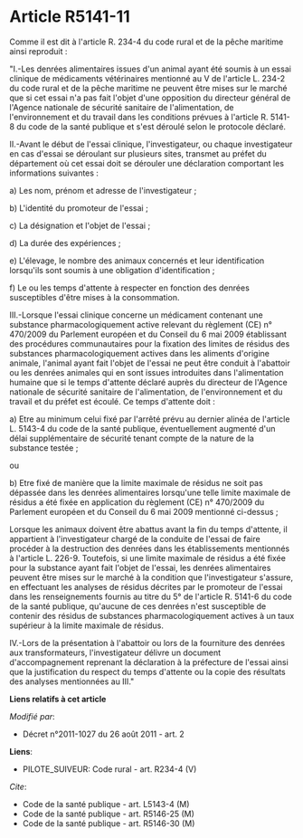 # Article R5141-11

Comme il est dit à l'article R. 234-4 du code rural et de la pêche maritime ainsi reproduit : 

"I.-Les denrées alimentaires issues d'un animal ayant été soumis à un essai clinique de médicaments vétérinaires mentionné au
V de l'article L. 234-2 du code rural et de la pêche maritime ne peuvent être mises sur le marché que si cet essai n'a pas
fait l'objet d'une opposition du directeur général de l'Agence nationale de sécurité sanitaire de l'alimentation, de
l'environnement et du travail dans les conditions prévues à l'article R. 5141-8 du code de la santé publique et s'est déroulé
selon le protocole déclaré. 

II.-Avant le début de l'essai clinique, l'investigateur, ou chaque investigateur en cas d'essai se déroulant sur plusieurs
sites, transmet au préfet du département où cet essai doit se dérouler une déclaration comportant les informations
suivantes : 

a) Les nom, prénom et adresse de l'investigateur ; 

b) L'identité du promoteur de l'essai ; 

c) La désignation et l'objet de l'essai ; 

d) La durée des expériences ; 

e) L'élevage, le nombre des animaux concernés et leur identification lorsqu'ils sont soumis à une obligation
d'identification ; 

f) Le ou les temps d'attente à respecter en fonction des denrées susceptibles d'être mises à la consommation. 

III.-Lorsque l'essai clinique concerne un médicament contenant une substance pharmacologiquement active relevant du règlement
(CE) n° 470/2009 du Parlement européen et du Conseil du 6 mai 2009 établissant des procédures communautaires pour la fixation
des limites de résidus des substances pharmacologiquement actives dans les aliments d'origine animale, l'animal ayant fait
l'objet de l'essai ne peut être conduit à l'abattoir ou les denrées animales qui en sont issues introduites dans
l'alimentation humaine que si le temps d'attente déclaré auprès du directeur de l'Agence nationale de sécurité sanitaire de
l'alimentation, de l'environnement et du travail et du préfet est écoulé. Ce temps d'attente doit : 

a) Etre au minimum celui fixé par l'arrêté prévu au dernier alinéa de l'article L. 5143-4 du code de la santé publique,
éventuellement augmenté d'un délai supplémentaire de sécurité tenant compte de la nature de la substance testée ; 

ou 

b) Etre fixé de manière que la limite maximale de résidus ne soit pas dépassée dans les denrées alimentaires lorsqu'une telle
limite maximale de résidus a été fixée en application du règlement (CE) n° 470/2009 du Parlement européen et du Conseil du 6
mai 2009 mentionné ci-dessus ; 

Lorsque les animaux doivent être abattus avant la fin du temps d'attente, il appartient à l'investigateur chargé de la
conduite de l'essai de faire procéder à la destruction des denrées dans les établissements mentionnés à l'article L. 226-9.
Toutefois, si une limite maximale de résidus a été fixée pour la substance ayant fait l'objet de l'essai, les denrées
alimentaires peuvent être mises sur le marché à la condition que l'investigateur s'assure, en effectuant les analyses de
résidus décrites par le promoteur de l'essai dans les renseignements fournis au titre du 5° de l'article R. 5141-6 du code de
la santé publique, qu'aucune de ces denrées n'est susceptible de contenir des résidus de substances pharmacologiquement
actives à un taux supérieur à la limite maximale de résidus. 

IV.-Lors de la présentation à l'abattoir ou lors de la fourniture des denrées aux transformateurs, l'investigateur délivre un
document d'accompagnement reprenant la déclaration à la préfecture de l'essai ainsi que la justification du respect du temps
d'attente ou la copie des résultats des analyses mentionnées au III."

**Liens relatifs à cet article**

_Modifié par_:

  - Décret n°2011-1027 du 26 août 2011 - art. 2

**Liens**:

  - PILOTE_SUIVEUR: Code rural - art. R234-4 (V)

_Cite_:

  - Code de la santé publique - art. L5143-4 (M)
  - Code de la santé publique - art. R5146-25 (M)
  - Code de la santé publique - art. R5146-30 (M)
